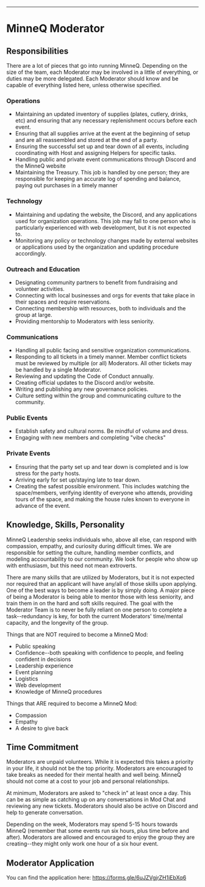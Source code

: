 --- 

# MinneQ Moderator

## Responsibilities

There are a lot of pieces that go into running MinneQ. Depending on the size of the team, each Moderator may be involved in a little of everything, or duties may be more delegated. Each Moderator should know and be capable of everything listed here, unless otherwise specified. 

### Operations 
* Maintaining an updated inventory of supplies (plates, cutlery, drinks, etc) and ensuring that any necessary replenishment occurs before each event.
* Ensuring that all supplies arrive at the event at the beginning of setup and are all reassembled and stored at the end of a party.
* Ensuring the successful set up and tear down of all events, including coordinating with Host and assigning Helpers for specific tasks.
* Handling public and private event communications through Discord and the MinneQ website
* Maintaining the Treasury. This job is handled by one person; they are responsible for keeping an accurate log of spending and balance, paying out purchases in a timely manner

### Technology
* Maintaining and updating the website, the Discord, and any applications used for organization operations. This job may fall to one person who is particularly experienced with web development, but it is not expected to. 
* Monitoring any policy or technology changes made by external websites or applications used by the organization and updating procedure accordingly.

### Outreach and Education
* Designating community partners to benefit from fundraising and volunteer activities.
* Connecting with local businesses and orgs for events that take place in their spaces and require reservations.
* Connecting membership with resources, both to individuals and the group at large.
* Providing mentorship to Moderators with less seniority.

### Communications
* Handling all public facing and sensitive organization communications. 
* Responding to all tickets in a timely manner. Member conflict tickets must be reviewed by multiple (or all) Moderators. All other tickets may be handled by a single Moderator. 
* Reviewing and updating the Code of Conduct annually.
* Creating official updates to the Discord and/or website. 
* Writing and publishing any new governance policies.
* Culture setting within the group and communicating culture to the community.

### Public Events
* Establish safety and cultural norms. Be mindful of volume and dress.
* Engaging with new members and completing "vibe checks"

### Private Events
* Ensuring that the party set up and tear down is completed and is low stress for the party hosts.
* Arriving early for set up/staying late to tear down.
* Creating the safest possible environment. This includes watching the space/members, verifying identity of everyone who attends, providing tours of the space, and making the house rules known to everyone in advance of the event. 

## Knowledge, Skills, Personality

MinneQ Leadership seeks individuals who, above all else, can respond with compassion, empathy, and curiosity during difficult times. We are responsible for setting the culture, handling member conflicts, and modeling accountability to our community. We look for people who show up with enthusiasm, but this need not mean extroverts. 

There are many skills that are utilized by Moderators, but it is not expected nor required that an applicant will have any/all of those skills upon applying. One of the best ways to become a leader is by simply doing. A major piece of being a Moderator is being able to mentor those with less seniority, and train them in on the hard and soft skills required. The goal with the Moderator Team is to never be fully reliant on one person to complete a task--redundancy is key, for both the current Moderators' time/mental capacity, and the longevity of the group. 

Things that are NOT required to become a MinneQ Mod:
* Public speaking
* Confidence--both speaking with confidence to people, and feeling confident in decisions
* Leadership experience
* Event planning
* Logistics
* Web development
* Knowledge of MinneQ procedures

Things that ARE required to become a MinneQ Mod:
* Compassion
* Empathy
* A desire to give back

## Time Commitment

Moderators are unpaid volunteers. While it is expected this takes a priority in your life, it should not be the top priority. Moderators are encouraged to take breaks as needed for their mental health and well being. MinneQ should not come at a cost to your job and personal relationships. 

At minimum, Moderators are asked to "check in" at least once a day. This can be as simple as catching up on any conversations in Mod Chat and reviewing any new tickets. Moderators should also be active on Discord and help to generate conversation. 

Depending on the week, Moderators may spend 5-15 hours towards MinneQ (remember that some events run six hours, plus time before and after). Moderators are allowed and encouraged to enjoy the group they are creating--they might only work one hour of a six hour event. 

## Moderator Application

You can find the application here: <https://forms.gle/6uJZVgjrZH1iEbXq6>
